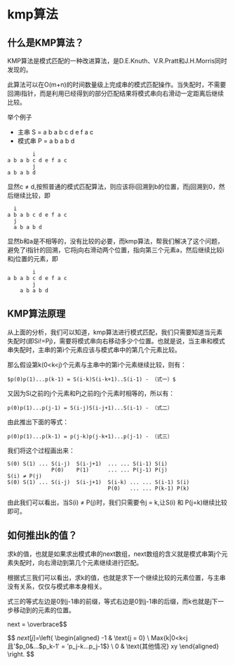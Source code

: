 # kmp算法

## 什么是KMP算法？
KMP算法是模式匹配的一种改进算法，是D.E.Knuth、V.R.Pratt和J.H.Morris同时发现的。

此算法可以在O(m+n)的时间数量级上完成串的模式匹配操作。当失配时，不需要回溯i指针，而是利用已经得到的部分匹配结果将模式串向右滑动一定距离后继续比较。

举个例子
- 主串 S = a b a b c d e f a c
- 模式串 P = a b a b d
```text
        i
a b a b c d e f a c
        j
a b a b d
```
显然c ≠ d,按照普通的模式匹配算法，则应该将i回溯到b的位置，而j回溯到0，然后继续比较，即
```text
  i      
a b a b c d e f a c
  j
  a b a b d
```
显然b和a是不相等的，没有比较的必要，而kmp算法，帮我们解决了这个问题，避免了i指针的回溯，它将j向右滑动两个位置，指向第三个元素a，然后继续比较i和j位置的元素，即
```text
        i
a b a b c d e f a c
        j
    a b a b d
```

## KMP算法原理
从上面的分析，我们可以知道，kmp算法进行模式匹配，我们只需要知道当元素失配时(即Si!=Pj)，需要将模式串向右移动多少个位置。也就是说，当主串和模式串失配时，主串的第i个元素应该与模式串中的第几个元素比较。

那么假设第k(0<k<j)个元素与主串中的第i个元素继续比较，则有：
```text
$p(0)p(1)...p(k-1) = S(i-k)S(i-k+1)..S(i-1) - （式一）$
```
又因为Si之前的j个元素和Pj之前的j个元素时相等的，所以有：
```text
p(0)p(1)...p(j-1) = S(i-j)S(i-j+1)...S(i-1) - （式二）
```
由此推出下面的等式：
```text
p(0)p(1)...p(k-1) = p(j-k)p(j-k+1)...p(j-1) - （式三）
```
我们将这个过程画出来：
```text
S(0) S(1) ... S(i-j)  S(i-j+1)  ... ... S(i-1) S(i) 
              P(0)    P(1)      ... ... P(j-1) P(j)
S(i) ≠ P(j) 
S(0) S(1) ... S(i-j)  S(i-j+1)  S(i-k) ... ... S(i-1) S(i) 
                                P(0)   ... ... P(k-1) P(k)
```
由此我们可以看出，当S(i) ≠ P(j)时，我们只需要令j = k,让S(i) 和 P(j=k)继续比较即可。

## 如何推出k的值？
求k的值，也就是如果求出模式串的next数组，next数组的含义就是模式串第j个元素失配时，向右滑动到第几个元素继续进行匹配。

根据式三我们可以看出，求k的值，也就是求下一个继续比较的元素位置，与主串没有关系，仅仅与模式串本身相关。

式三的等式左边是0到j-1串的前缀，等式右边是0到j-1串的后缀，而k也就是j下一步移动到的元素的位置。

next = \overbrace$$

$$ $next[j]$=\left\{
\begin{aligned}
-1 &  \text{j = 0} \\
Max{k|0<k<j且'$p_0&...$p_k-1$' = '$p_j-k$...$p_j-1$} \\
0 &  \text{其他情况} xy
\end{aligned}
\right.
$$